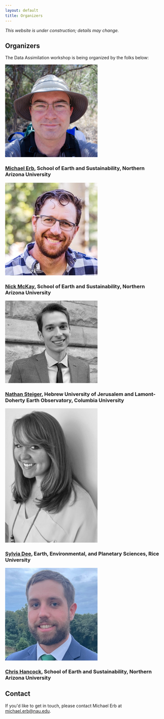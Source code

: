 ```yaml
---
layout: default
title: Organizers
---
```


*This website is under construction; details may change.*

## Organizers

The Data Assimilation workshop is being organized by the folks below:

<img src="images/MichaelErb.jpg" alt="Michael Erb" width="300px">

### [Michael Erb](https://www.michaelerb.org/), School of Earth and Sustainability, Northern Arizona University

<img src="images/NickMcKay.jpg" alt="Nick McKay" width="300px">

### [Nick McKay](https://www.cefns.nau.edu/~npm4/), School of Earth and Sustainability, Northern Arizona University

<img src="images/NathanSteiger.jpg" alt="Nathan Steiger" width="300px">

### [Nathan Steiger](https://njsteiger.github.io/), Hebrew University of Jerusalem and Lamont-Doherty Earth Observatory, Columbia University

<img src="images/SylviaDee.jpg" alt="Sylvia Dee" width="300px">

### [Sylvia Dee](https://sylviadeeclimate.org/), Earth, Environmental, and Planetary Sciences, Rice University

<img src="images/ChrisHancock.jpg" alt="Chris Hancock" width="300px">

### [Chris Hancock](https://www.cefns.nau.edu/~npm4/), School of Earth and Sustainability, Northern Arizona University

## Contact

If you'd like to get in touch, please contact Michael Erb at [michael.erb@nau.edu](michael.erb@nau.edu).
